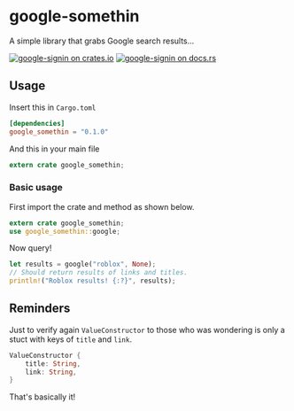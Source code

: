 # google-somethin
A simple library that grabs Google search results... 

[![google-signin on crates.io](https://img.shields.io/crates/v/google-somethin.svg)](https://crates.io/crates/google-signin)
[![google-signin on docs.rs](https://docs.rs/google-somethin/badge.svg)](https://docs.rs/google-signin)

## Usage

Insert this in `Cargo.toml`

```toml
[dependencies]
google_somethin = "0.1.0"
```

And this in your main file

```rust
extern crate google_somethin;
```

### Basic usage

First import the crate and method as shown below.
```rust
extern crate google_somethin;
use google_somethin::google;
```

Now query!
```rust
let results = google("roblox", None);
// Should return results of links and titles.
println!("Roblox results! {:?}", results);
```

## Reminders
Just to verify again `ValueConstructor` to those who was wondering is only a stuct with keys of `title` and `link`.
```rust
ValueConstructor {
    title: String,
    link: String,
} 
``` 
That's basically it!